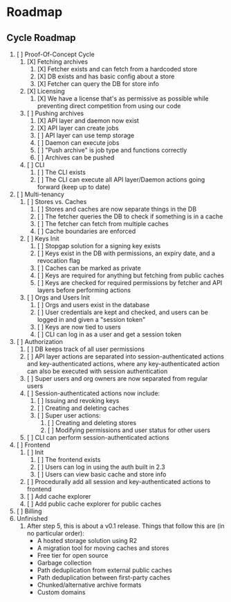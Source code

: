 # Roadmap

## Cycle Roadmap
1. [ ] Proof-Of-Concept Cycle
	1. [X] Fetching archives
		1. [X] Fetcher exists and can fetch from a hardcoded store
		2. [X] DB exists and has basic config about a store
		3. [X] Fetcher can query the DB for store info
	2. [X] Licensing
		1. [X] We have a license that's as permissive as possible while preventing direct competition from using our code
	3. [ ] Pushing archives
		1. [X] API layer and daemon now exist
		2. [X] API layer can create jobs
		3. [ ] API layer can use temp storage
		4. [ ] Daemon can execute jobs
		5. [ ] "Push archive" is job type and functions correctly
		6. [ ] Archives can be pushed
	4. [ ] CLI
		1. [ ] The CLI exists
		2. [ ] The CLI can execute all API layer/Daemon actions going forward (keep up to date)
2. [ ] Multi-tenancy
	1. [ ] Stores vs. Caches
		1. [ ] Stores and caches are now separate things in the DB
		2. [ ] The fetcher queries the DB to check if something is in a cache
		3. [ ] The fetcher can fetch from multiple caches
		4. [ ] Cache boundaries are enforced
	2. [ ] Keys Init
		1. [ ] Stopgap solution for a signing key exists
		2. [ ] Keys exist in the DB with permissions, an expiry date, and a revocation flag
		3. [ ] Caches can be marked as private
		4. [ ] Keys are required for anything but fetching from public caches
		5. [ ] Keys are checked for required permissions by fetcher and API layers before performing actions
	3. [ ] Orgs and Users Init
		1. [ ] Orgs and users exist in the database
		2. [ ] User credentials are kept and checked, and users can be logged in and given a "session token"
		3. [ ] Keys are now tied to users
		4. [ ] CLI can log in as a user and get a session token
3. [ ] Authorization
	1. [ ] DB keeps track of all user permissions
	2. [ ] API layer actions are separated into session-authenticated actions and key-authenticated actions, where any key-authenticated action can also be executed with session authentication
	3. [ ] Super users and org owners are now separated from regular users
	4. [ ] Session-authenticated actions now include:
		1. [ ] Issuing and revoking keys
		2. [ ] Creating and deleting caches
		3. [ ] Super user actions:
			1. [ ] Creating and deleting stores
			2. [ ] Modifying permissions and user status for other users
	5. [ ] CLI can perform session-authenticated actions
4. [ ] Frontend
	1. [ ] Init
		1. [ ] The frontend exists
		2. [ ] Users can log in using the auth built in 2.3
		3. [ ] Users can view basic cache and store info
	2. [ ] Procedurally add all session and key-authenticated actions to frontend
	3. [ ] Add cache explorer
	4. [ ] Add public cache explorer for public caches
5. [ ] Billing
6. Unfinished
	1. After step 5, this is about a v0.1 release. Things that follow this are (in no particular order):
		- A hosted storage solution using R2
		- A migration tool for moving caches and stores
		- Free tier for open source
		- Garbage collection
		- Path deduplication from external public caches
		- Path deduplication between first-party caches
		- Chunked/alternative archive formats
		- Custom domains
